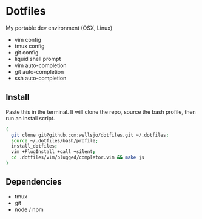 # Dotfiles
My portable dev environment (OSX, Linux)
- vim config
- tmux config
- git config
- liquid shell prompt
- vim auto-completion
- git auto-completion
- ssh auto-completion

## Install
Paste this in the terminal. It will clone the repo, source the bash profile, then run an install script.
```bash
(
  git clone git@github.com:wellsjo/dotfiles.git ~/.dotfiles; 
  source ~/.dotfiles/bash/profile; 
  install_dotfiles; 
  vim +PlugInstall +qall +silent; 
  cd .dotfiles/vim/plugged/completor.vim && make js
)
```

## Dependencies
- tmux
- git
- node / npm
